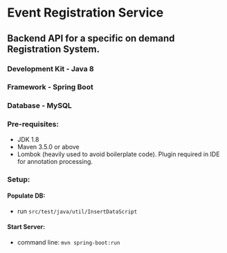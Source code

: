 # **Event Registration Service**

## Backend API for a specific on demand Registration System.

### Development Kit - Java 8
### Framework - Spring Boot
### Database - MySQL
 
### Pre-requisites:
 - JDK 1.8
 - Maven 3.5.0 or above
 - Lombok (heavily used to avoid boilerplate code). Plugin required in IDE for annotation processing.

### Setup:
  #### Populate DB:
   - run `src/test/java/util/InsertDataScript`

  #### Start Server:
   - command line: `mvn spring-boot:run`